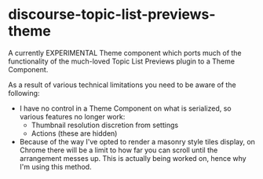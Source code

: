 # discourse-topic-list-previews-theme
A currently EXPERIMENTAL Theme component which ports much of the functionality of the much-loved Topic List Previews plugin to a Theme Component.

As a result of various technical limitations you need to be aware of the following:

- I have no control in a Theme Component on what is serialized, so various features no longer work:
  - Thumbnail resolution discretion from settings
  - Actions (these are hidden)
- Because of the way I've opted to render a masonry style tiles display, on Chrome there will be a limit to how far you can scroll until the arrangement messes up.  This is actually being worked on, hence why I'm using this method.
